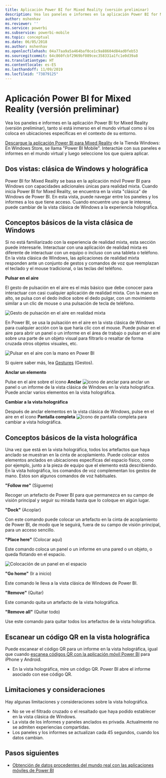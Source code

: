 ```yaml
---
title: Aplicación Power BI for Mixed Reality (versión preliminar)
description: Vea los paneles e informes en la aplicación Power BI for Mixed Reality (versión preliminar), tanto si está inmerso en el mundo virtual como si se encuentra en el contexto de su entorno.
author: mshenhav
ms.reviewer: ''
ms.service: powerbi
ms.subservice: powerbi-mobile
ms.topic: conceptual
ms.date: 06/05/2018
ms.author: mshenhav
ms.openlocfilehash: 04a77aa9a5a464baf0ce1c9a88604d84ad0feb53
ms.sourcegitcommit: 64c860fcbf2969bf089cec358331a1fc1e0d39a8
ms.translationtype: HT
ms.contentlocale: es-ES
ms.lasthandoff: 11/09/2019
ms.locfileid: "73879125"
---
```

# <a name="power-bi-for-mixed-reality-app-preview"></a>Aplicación Power BI for Mixed Reality (versión preliminar)
Vea los paneles e informes en la aplicación Power BI for Mixed Reality (versión preliminar), tanto si está inmerso en el mundo virtual como si los coloca en ubicaciones específicas en el contexto de su entorno. 

[Descargue la aplicación Power BI para Mixed Reality](https://www.microsoft.com/p/power-bi-mobile/9nblgggzlxn1?activetab=pivot%3aoverviewtab) de la Tienda Windows: En Windows Store, se llama "Power BI Mobile". Interactúe con sus paneles e informes en el mundo virtual y luego seleccione los que quiera aplicar. 

## <a name="two-views-windows-classic-and-holographic"></a>Dos vistas: clásica de Windows y holográfica

Power BI for Mixed Reality se basa en la aplicación móvil Power BI para Windows con capacidades adicionales únicas para realidad mixta. Cuando inicia Power BI for Mixed Reality, se encuentra en la vista "clásica" de Windows de Power BI. En esta vista, puede navegar entre los paneles y los informes a los que tiene acceso. Cuando encuentre uno que le interese, puede cambiar de la vista clásica de Windows a la experiencia holográfica. 


## <a name="windows-classic-view-basics"></a>Conceptos básicos de la vista clásica de Windows

Si no está familiarizado con la experiencia de realidad mixta, esta sección puede interesarle. Interactuar con una aplicación de realidad mixta es diferente de interactuar con un equipo o incluso con una tableta o teléfono. En la vista clásica de Windows, las aplicaciones de realidad mixta responden ante un conjunto de gestos y comandos de voz que reemplazan el teclado y el mouse tradicional, o las teclas del teléfono. 

**Pulsar en el aire**

El gesto de pulsación en el aire es el más básico que debe conocer para interactuar con casi cualquier aplicación de realidad mixta. Con la mano en alto, se pulsa con el dedo índice sobre el dedo pulgar, con un movimiento similar a un clic de mouse o una pulsación de tecla de teléfono.  

![Gesto de pulsación en el aire en realidad mixta](./media/mobile-mixed-reality-app/power-bi-hololens-airtap.png)

En Power BI, se usa la pulsación en el aire en la vista clásica de Windows para cualquier acción con la que haría clic con el mouse. Puede pulsar en el aire para abrir un panel o un informe en el área de trabajo o pulsar en el aire sobre una parte de un objeto visual para filtrarlo o resaltar de forma cruzada otros objetos visuales, etc.

![Pulsar en el aire con la mano en Power BI](./media/mobile-mixed-reality-app/power-bi-hololens-airtap-hand.png) 

Si quiere saber más, lea [Gestures](https://developer.microsoft.com/windows/mixed-reality/gestures) (Gestos).

**Anclar un elemento** 

Pulse en el aire sobre el icono **Anclar** ![icono de anclar](./media/mobile-mixed-reality-app/power-bi-hololens-pin.png) para anclar un panel o un informe de la vista clásica de Windows en la vista holográfica. Puede anclar varios elementos en la vista holográfica. 

**Cambiar a la vista holográfica**

Después de anclar elementos en la vista clásica de Windows, pulse en el aire en el icono **Pantalla completa** ![Icono de pantalla completa](./media/mobile-mixed-reality-app/power-bi-hololens-fullscreen.png) para cambiar a vista holográfica. 


## <a name="holographic-view-basics"></a>Conceptos básicos de la vista holográfica

Una vez que está en la vista holográfica, todos los artefactos que haya anclado se muestran en la cinta de acoplamiento. Puede colocar estos elementos anclados en ubicaciones específicas del espacio físico, como por ejemplo, junto a la pieza de equipo que el elemento está describiendo. En la vista holográfica, los comandos de voz complementan los gestos de mano. Estos son algunos comandos de voz habituales.

**"Follow me"** (Sígueme) 

Recoger un artefacto de Power BI para que permanezca en su campo de visión principal y seguir su mirada hasta que lo coloque en algún lugar.

**"Dock"** (Acoplar) 

Con este comando puede colocar un artefacto en la cinta de acoplamiento de Power BI, de modo que le seguirá, fuera de su campo de visión principal, para un acceso sencillo.

**"Place here"** (Colocar aquí)

Este comando coloca un panel o un informe en una pared o un objeto, o queda flotando en el espacio.

![Colocación de un panel en el espacio](./media/mobile-mixed-reality-app/power-bi-hololens-place-visuals.png)

**"Go home"** (Ir a inicio)

Este comando le lleva a la vista clásica de Windows de Power BI. 

**"Remove"** (Quitar)

Este comando quita un artefacto de la vista holográfica.

**"Remove all"** (Quitar todo) 

Use este comando para quitar todos los artefactos de la vista holográfica.


## <a name="scan-a-report-qr-code-in-holographic-view"></a>Escanear un código QR en la vista holográfica

Puede escanear el código QR para un informe en la vista holográfica, igual que cuando [escanea códigos QR con la aplicación móvil Power BI](mobile-apps-qr-code.md) para iPhone y Android.

- En la vista holográfica, mire un código QR. Power BI abre el informe asociado con ese código QR.

## <a name="limitations-and-considerations"></a>Limitaciones y consideraciones

Hay algunas limitaciones y consideraciones sobre la vista holográfica.

- No se ve el filtrado cruzado o el resaltado que haya podido establecer en la vista clásica de Windows.
- La vista de los informes y paneles anclados es privada. Actualmente no se admiten experiencias compartidas.
- Los paneles y los informes se actualizan cada 45 segundos, cuando los datos cambian.


## <a name="next-steps"></a>Pasos siguientes

- [Obtención de datos procedentes del mundo real con las aplicaciones móviles de Power BI](mobile-apps-data-in-real-world-context.md)

 



